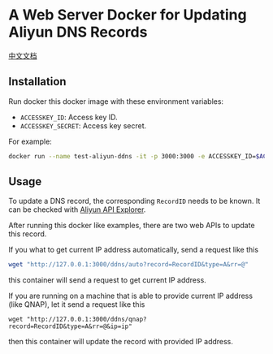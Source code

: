 # A Web Server Docker for Updating Aliyun DNS Records

[中文文档](./README.zh-CN.md)

## Installation

Run docker this docker image with these environment variables:

- `ACCESSKEY_ID`: Access key ID.
- `ACCESSKEY_SECRET`: Access key secret.

For example:

```bash
docker run --name test-aliyun-ddns -it -p 3000:3000 -e ACCESSKEY_ID=$ACCESSKEY_ID -e ACCESSKEY_SECRET=$ACCESSKEY_SECRET aliyun-ddns
```

## Usage

To update a DNS record, the corresponding `RecordID` needs to be known. 
It can be checked with [Aliyun API Explorer](https://api.aliyun.com/#/?product=Alidns&version=2015-01-09&api=DescribeDomainRecords).

After running this docker like examples, there are two web APIs to update this record.

If you what to get current IP address automatically, send a request like this

```bash
wget "http://127.0.0.1:3000/ddns/auto?record=RecordID&type=A&rr=@"
```

this container will send a request to get current IP address.

If you are running on a machine that is able to provide current IP address (like QNAP),
let it send a request like this

```base
wget "http://127.0.0.1:3000/ddns/qnap?record=RecordID&type=A&rr=@&ip=ip"
```

then this container will update the record with provided IP address.
